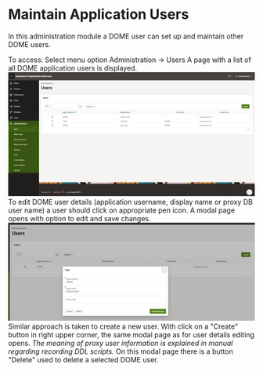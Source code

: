 # Maintain Application Users
In this administration module a DOME user can set up and maintain other DOME users.

To access: Select menu option Administration -> Users
A page with a list of all DOME application users is displayed.
![001_files/acces_user_register.jpg](001_files/acces_user_register.jpg)
To edit DOME user details (application username, display name or proxy DB user name) a user should click on appropriate pen icon.
A modal page opens with option to edit and save changes.
![001_files/edit_user_details.jpg](001_files/edit_user_details.jpg)
Similar approach is taken to create a new user.
With click on a "Create" button in right upper corner, the same modal page as for user details editing opens.
*The meaning of proxy user information is explained in manual regarding recording DDL scripts.*
On this modal page there is a button "Delete" used to delete a selected DOME user.